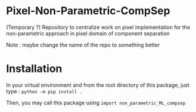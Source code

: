 # Pixel-Non-Parametric-CompSep
(Temporary ?) Repository to centralize work on pixel implementation for the non-parametric approach in pixel domain of component separation

Note : maybe change the name of the repo to something better

# Installation

In your virtual environment and from the root directory of this package, just type :
`python -m pip install .`

Then, you may call this package using `import non_parametric_ML_compsep`
